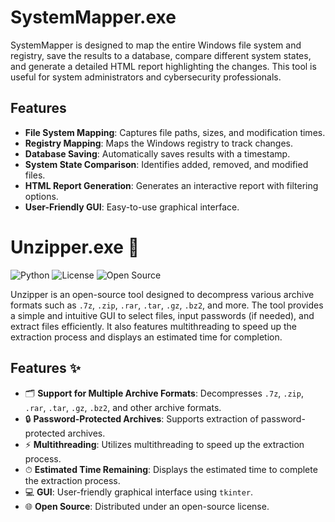# SystemMapper.exe

SystemMapper is designed to map the entire Windows file system and registry, save the results to a database, compare different system states, and generate a detailed HTML report highlighting the changes. This tool is useful for system administrators and cybersecurity professionals.


## Features
- **File System Mapping**: Captures file paths, sizes, and modification times.
- **Registry Mapping**: Maps the Windows registry to track changes.
- **Database Saving**: Automatically saves results with a timestamp.
- **System State Comparison**: Identifies added, removed, and modified files.
- **HTML Report Generation**: Generates an interactive report with filtering options.
- **User-Friendly GUI**: Easy-to-use graphical interface.


# Unzipper.exe 🚀

![Python](https://img.shields.io/badge/Python-3.x-blue.svg)
![License](https://img.shields.io/badge/License-MIT-green.svg)
![Open Source](https://badges.frapsoft.com/os/v1/open-source.svg?v=103)

Unzipper is an open-source tool designed to decompress various archive formats such as `.7z`, `.zip`, `.rar`, `.tar`, `.gz`, `.bz2`, and more. The tool provides a simple and intuitive GUI to select files, input passwords (if needed), and extract files efficiently. It also features multithreading to speed up the extraction process and displays an estimated time for completion.

## Features ✨
- 🗂 **Support for Multiple Archive Formats**: Decompresses `.7z`, `.zip`, `.rar`, `.tar`, `.gz`, `.bz2`, and other archive formats.
- 🔒 **Password-Protected Archives**: Supports extraction of password-protected archives.
- ⚡ **Multithreading**: Utilizes multithreading to speed up the extraction process.
- ⏱ **Estimated Time Remaining**: Displays the estimated time to complete the extraction process.
- 💻 **GUI**: User-friendly graphical interface using `tkinter`.
- 🌐 **Open Source**: Distributed under an open-source license.



